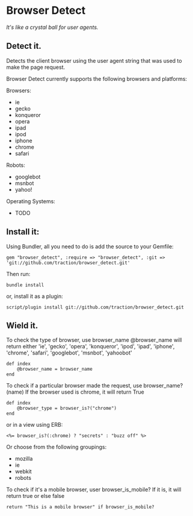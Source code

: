 Browser Detect
==============
_It's like a crystal ball for user agents._

Detect it.
----------

Detects the client browser using the user agent string that was used to make the page request. 

Browser Detect currently supports the following browsers and platforms:

Browsers:

  * ie
  * gecko
  * konqueror
  * opera
  * ipad
  * ipod
  * iphone
  * chrome
  * safari

Robots:

  * googlebot
  * msnbot
  * yahoo!

Operating Systems:

  * TODO

Install it:
-----------

Using Bundler, all you need to do is add the source to your Gemfile:

	gem "browser_detect", :require => "browser_detect", :git => 'git://github.com/traction/browser_detect.git'

Then run:

	bundle install
	
or, install it as a plugin:

	script/plugin install git://github.com/traction/browser_detect.git
	
Wield it.
---------

To check the type of browser, use browser_name
@browser_name will return either 'ie', 'gecko', 'opera', 'konqueror', 'ipod', 'ipad', 'iphone', 'chrome', 'safari', 'googlebot', 'msnbot', 'yahoobot'

	def index
		@browser_name = browser_name
	end

To check if a particular browser made the request, use browser_name?(name)
If the browser used is chrome, it will return True

	def index
		@browser_type = browser_is?("chrome")
	end
	
or in a view using ERB:
	
	<%= browser_is?(:chrome) ? "secrets" : "buzz off" %>
	
Or choose from the following groupings:

 * mozilla
 * ie
 * webkit 
 * robots

To check if it's a mobile browser, user browser_is_mobile?
If it is, it will return true or else false
	
	return "This is a mobile browser" if browser_is_mobile?
	
	

